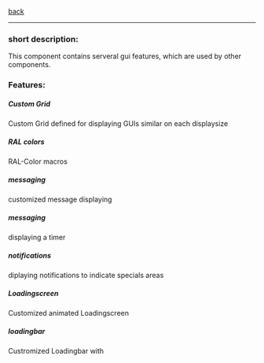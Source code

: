 [back](../components.md)
<hr>

### short description:
This component contains serveral gui features, which are used by other components.

### Features:
##### Custom Grid
Custom Grid defined for displaying GUIs similar on each displaysize
##### RAL colors
RAL-Color macros
##### messaging
customized message displaying
##### messaging
displaying a timer
##### notifications
diplaying notifications to indicate specials areas
##### Loadingscreen
Customized animated Loadingscreen
##### loadingbar
Custromized Loadingbar with
